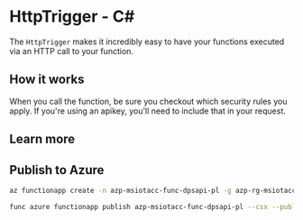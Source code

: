 # HttpTrigger - C<span>#</span>

The `HttpTrigger` makes it incredibly easy to have your functions executed via an HTTP call to your function.

## How it works

When you call the function, be sure you checkout which security rules you apply. If you're using an apikey, you'll need to include that in your request.

## Learn more

## Publish to Azure

```bash
az functionapp create -n azp-msiotacc-func-dpsapi-pl -g azp-rg-msiotacc-pl --runtime dotnet -s azpmsiotaccstorazfuncpl --consumption-plan-location australiacentral

func azure functionapp publish azp-msiotacc-func-dpsapi-pl --csx --publish-local-settings -i 
```
